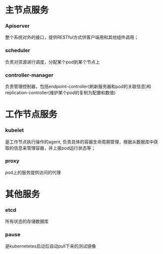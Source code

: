 
# 主节点服务

### Apiserver
整个系统对外的接口，提供RESTful方式供客户端用和其他组件调用；

### scheduler
负责对资源进行调度，分配某个pod到某个节点上

### controller-manager
负责管理控制器，包括endpoint-controller(刷新服务器和pod的关联信息)和replication-controller(维护某个pod的复制为配置和数值)

# 工作节点服务

### kubelet 
是工作节点执行操作的agent, 负责具体的容器生命周期管理，根据从数据库中获取的信息来管理容器，并上报pod运行状态等；

### proxy 
pod上的服务提供访问的代理


# 其他服务

### etcd 
所有状态的存储数据库

### pause
是kubernetetes启动后自动pull下来的测试镜像